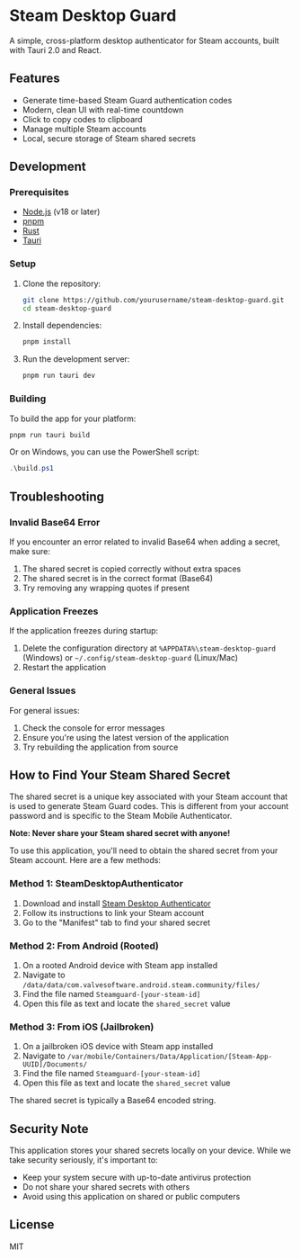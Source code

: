 # Steam Desktop Guard

A simple, cross-platform desktop authenticator for Steam accounts, built with Tauri 2.0 and React.

## Features

- Generate time-based Steam Guard authentication codes
- Modern, clean UI with real-time countdown
- Click to copy codes to clipboard
- Manage multiple Steam accounts
- Local, secure storage of Steam shared secrets

## Development

### Prerequisites

- [Node.js](https://nodejs.org/) (v18 or later)
- [pnpm](https://pnpm.io/)
- [Rust](https://www.rust-lang.org/tools/install)
- [Tauri](https://tauri.app/v2/guides/getting-started/prerequisites)

### Setup

1. Clone the repository:
   ```bash
   git clone https://github.com/yourusername/steam-desktop-guard.git
   cd steam-desktop-guard
   ```

2. Install dependencies:
   ```bash
   pnpm install
   ```

3. Run the development server:
   ```bash
   pnpm run tauri dev
   ```

### Building

To build the app for your platform:

```bash
pnpm run tauri build
```

Or on Windows, you can use the PowerShell script:

```powershell
.\build.ps1
```

## Troubleshooting

### Invalid Base64 Error

If you encounter an error related to invalid Base64 when adding a secret, make sure:
1. The shared secret is copied correctly without extra spaces
2. The shared secret is in the correct format (Base64)
3. Try removing any wrapping quotes if present

### Application Freezes

If the application freezes during startup:
1. Delete the configuration directory at `%APPDATA%\steam-desktop-guard` (Windows) or `~/.config/steam-desktop-guard` (Linux/Mac)
2. Restart the application

### General Issues

For general issues:
1. Check the console for error messages
2. Ensure you're using the latest version of the application
3. Try rebuilding the application from source

## How to Find Your Steam Shared Secret

The shared secret is a unique key associated with your Steam account that is used to generate Steam Guard codes. This is different from your account password and is specific to the Steam Mobile Authenticator.

**Note: Never share your Steam shared secret with anyone!**

To use this application, you'll need to obtain the shared secret from your Steam account. Here are a few methods:

### Method 1: SteamDesktopAuthenticator

1. Download and install [Steam Desktop Authenticator](https://github.com/Jessecar96/SteamDesktopAuthenticator)
2. Follow its instructions to link your Steam account
3. Go to the "Manifest" tab to find your shared secret

### Method 2: From Android (Rooted)

1. On a rooted Android device with Steam app installed
2. Navigate to `/data/data/com.valvesoftware.android.steam.community/files/`
3. Find the file named `Steamguard-[your-steam-id]`
4. Open this file as text and locate the `shared_secret` value

### Method 3: From iOS (Jailbroken)

1. On a jailbroken iOS device with Steam app installed
2. Navigate to `/var/mobile/Containers/Data/Application/[Steam-App-UUID]/Documents/`
3. Find the file named `Steamguard-[your-steam-id]`
4. Open this file as text and locate the `shared_secret` value

The shared secret is typically a Base64 encoded string.

## Security Note

This application stores your shared secrets locally on your device. While we take security seriously, it's important to:

- Keep your system secure with up-to-date antivirus protection
- Do not share your shared secrets with others
- Avoid using this application on shared or public computers

## License

MIT
